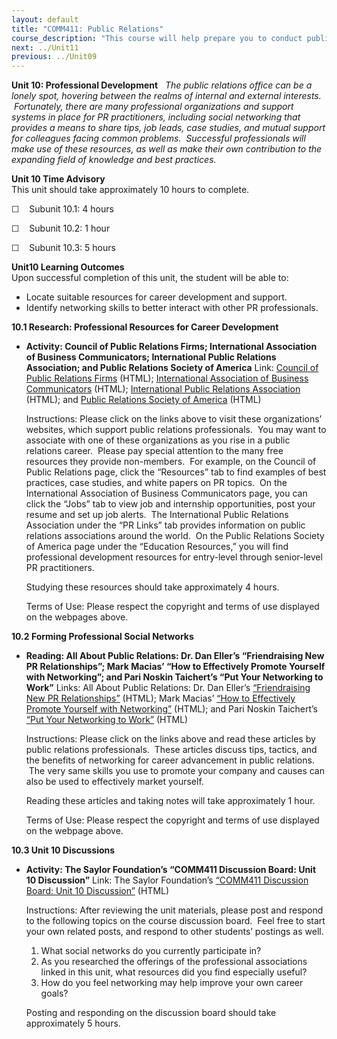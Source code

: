 ```yaml
---
layout: default
title: "COMM411: Public Relations"
course_description: "This course will help prepare you to conduct public relations suitable for small start-up businesses, international companies, political campaigns, social programs, personal development, and other outreach projects."
next: ../Unit11
previous: ../Unit09
---
```

**Unit 10: Professional Development** <span id="10"></span> 
*The public relations office can be a lonely spot, hovering between the
realms of internal and external interests.  Fortunately, there are many
professional organizations and support systems in place for PR
practitioners, including social networking that provides a means to
share tips, job leads, case studies, and mutual support for colleagues
facing common problems.  Successful professionals will make use of these
resources, as well as make their own contribution to the expanding field
of knowledge and best practices.*

**Unit 10 Time Advisory**  
This unit should take approximately 10 hours to complete.  
  
 ☐    Subunit 10.1: 4 hours  
  
 ☐    Subunit 10.2: 1 hour  
  
 ☐    Subunit 10.3: 5 hours

**Unit10 Learning Outcomes**  
Upon successful completion of this unit, the student will be able to:
-   Locate suitable resources for career development and support.
-   Identify networking skills to better interact with other PR
    professionals.

**10.1 Research: Professional Resources for Career Development** <span
id="10.1"></span> 
-   **Activity: Council of Public Relations Firms; International
    Association of Business Communicators; International Public
    Relations Association; and Public Relations Society of America**
    Link: [Council of Public Relations Firms](http://prfirms.org/)
    (HTML); [International Association of Business
    Communicators](http://www.iabc.com/) (HTML); [International Public
    Relations Association](http://www.ipra.org/) (HTML); and [Public
    Relations Society of
    America](http://www.prsa.org/jobcenter/) (HTML)  
      
     Instructions: Please click on the links above to visit these
    organizations’ websites, which support public relations
    professionals.  You may want to associate with one of these
    organizations as you rise in a public relations career.  Please pay
    special attention to the many free resources they provide
    non-members.  For example, on the Council of Public Relations page,
    click the “Resources” tab to find examples of best practices, case
    studies, and white papers on PR topics.  On the International
    Association of Business Communicators page, you can click the “Jobs”
    tab to view job and internship opportunities, post your resume and
    set up job alerts.  The International Public Relations Association
    under the “PR Links” tab provides information on public relations
    associations around the world.  On the Public Relations Society of
    America page under the “Education Resources,” you will find
    professional development resources for entry-level through
    senior-level PR practitioners.  
      
     Studying these resources should take approximately 4 hours.  
      
     Terms of Use: Please respect the copyright and terms of use
    displayed on the webpages above.

**10.2 Forming Professional Social Networks** <span id="10.2"></span> 
-   **Reading: All About Public Relations: Dr. Dan Eller’s
    “Friendraising New PR Relationships”; Mark Macias’ “How to
    Effectively Promote Yourself with Networking”; and Pari Noskin
    Taichert’s “Put Your Networking to Work”**
    Links: All About Public Relations: Dr. Dan Eller’s [“Friendraising
    New PR Relationships”](http://aboutpublicrelations.net/uceller1.htm)
    (HTML); Mark Macias’ [“How to Effectively Promote Yourself with
    Networking”](http://aboutpublicrelations.net/ucmacias5.htm) (HTML);
    and Pari Noskin Taichert’s [“Put Your Networking to
    Work”](http://aboutpublicrelations.net/uctaichert5a.htm) (HTML)  
      
     Instructions: Please click on the links above and read these
    articles by public relations professionals.  These articles discuss
    tips, tactics, and the benefits of networking for career advancement
    in public relations.  The very same skills you use to promote your
    company and causes can also be used to effectively market
    yourself.  
      
     Reading these articles and taking notes will take approximately 1
    hour.  
      
     Terms of Use: Please respect the copyright and terms of use
    displayed on the webpage above.

**10.3 Unit 10 Discussions** <span id="10.3"></span> 
-   **Activity: The Saylor Foundation’s “COMM411 Discussion Board: Unit
    10 Discussion”**
    Link: The Saylor Foundation’s [“COMM411 Discussion Board: Unit 10
    Discussion”](http://forums.saylor.org/topic/unit-10-discussion/)
    (HTML)  
      
     Instructions: After reviewing the unit materials, please post and
    respond to the following topics on the course discussion board. 
    Feel free to start your own related posts, and respond to other
    students’ postings as well.  
      
     1) What social networks do you currently participate in?  
     2) As you researched the offerings of the professional associations
    linked in this unit, what resources did you find especially
    useful?  
     3) How do you feel networking may help improve your own career
    goals?  
      
     Posting and responding on the discussion board should take
    approximately 5 hours.



